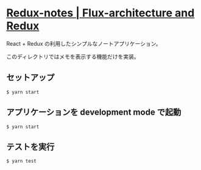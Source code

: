 # [Redux-notes | Flux-architecture and Redux](https://fullstackopen.com/en/part6/flux_architecture_and_redux#redux-notes)

React + Redux の利用したシンプルなノートアプリケーション。

このディレクトリではメモを表示する機能だけを実装。

## セットアップ

```shell
$ yarn start
```

## アプリケーションを development mode で起動

```shell
$ yarn start
```

## テストを実行

```shell
$ yarn test
```
